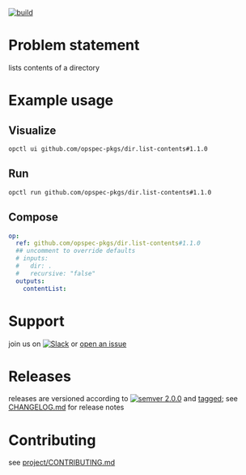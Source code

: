 [![build](https://github.com/opspec-pkgs/dir.list-contents/actions/workflows/build.yml/badge.svg)](https://github.com/opspec-pkgs/dir.list-contents/actions/workflows/build.yml)


# Problem statement

lists contents of a directory

# Example usage

## Visualize

```shell
opctl ui github.com/opspec-pkgs/dir.list-contents#1.1.0
```

## Run

```
opctl run github.com/opspec-pkgs/dir.list-contents#1.1.0
```

## Compose

```yaml
op:
  ref: github.com/opspec-pkgs/dir.list-contents#1.1.0
  ## uncomment to override defaults
  # inputs:
  #   dir: .
  #   recursive: "false"
  outputs:
    contentList:
```

# Support

join us on
[![Slack](https://img.shields.io/badge/slack-opctl-E01563.svg)](https://join.slack.com/t/opctl/shared_invite/zt-51zodvjn-Ul_UXfkhqYLWZPQTvNPp5w)
or
[open an issue](https://github.com/opspec-pkgs/dir.list-contents/issues)

# Releases

releases are versioned according to
[![semver 2.0.0](https://img.shields.io/badge/semver-2.0.0-brightgreen.svg)](http://semver.org/spec/v2.0.0.html)
and [tagged](https://git-scm.com/book/en/v2/Git-Basics-Tagging); see
[CHANGELOG.md](CHANGELOG.md) for release notes

# Contributing

see
[project/CONTRIBUTING.md](https://github.com/opspec-pkgs/project/blob/main/CONTRIBUTING.md)
